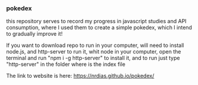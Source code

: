 ### pokedex

this repository serves to record my progress in javascript studies and API consumption,
where I used them to create a simple pokedex, which I intend to gradually improve it!

If you want to download repo to run in your computer, will need to install node.js, and http-server to run it, whit node in your computer, open the terminal and run "npm i -g http-server" to install it, and to run just type "http-server" in the folder where is the index file

The link to website is here: https://nrdias.github.io/pokedex/
